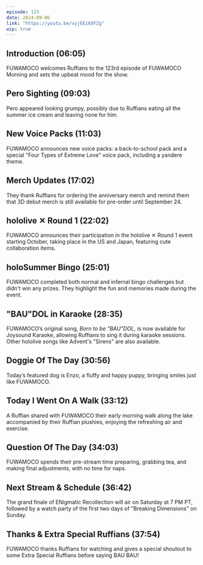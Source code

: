 ```yaml
---
episode: 123
date: 2024-09-06
link: "https://youtu.be/vyjEEi6XFZg"
wip: true
---
```


## Introduction (06:05)

FUWAMOCO welcomes Ruffians to the 123rd episode of FUWAMOCO Morning and sets the upbeat mood for the show.

## Pero Sighting (09:03)

Pero appeared looking grumpy, possibly due to Ruffians eating all the summer ice cream and leaving none for him.

## New Voice Packs (11:03)

FUWAMOCO announces new voice packs: a back-to-school pack and a special "Four Types of Extreme Love" voice pack, including a yandere theme.

## Merch Updates (17:02)

They thank Ruffians for ordering the anniversary merch and remind them that 3D debut merch is still available for pre-order until September 24.

## hololive ✕ Round 1 (22:02)

FUWAMOCO announces their participation in the hololive ✕ Round 1 event starting October, taking place in the US and Japan, featuring cute collaboration items.

## holoSummer Bingo (25:01)

FUWAMOCO completed both normal and infernal bingo challenges but didn't win any prizes. They highlight the fun and memories made during the event.

## "BAU"DOL in Karaoke (28:35)

FUWAMOCO’s original song, *Born to be "BAU"DOL*, is now available for Joysound Karaoke, allowing Ruffians to sing it during karaoke sessions. Other hololive songs like Advent's "Sirens" are also available.

## Doggie Of The Day (30:56)

Today’s featured dog is Enzo, a fluffy and happy puppy, bringing smiles just like FUWAMOCO.

## Today I Went On A Walk (33:12)

A Ruffian shared with FUWAMOCO their early morning walk along the lake accompanied by their Ruffian plushies, enjoying the refreshing air and exercise.

## Question Of The Day (34:03)

FUWAMOCO spends their pre-stream time preparing, grabbing tea, and making final adjustments, with no time for naps.

## Next Stream & Schedule (36:42)

The grand finale of ENigmatic Recollection will air on Saturday at 7 PM PT, followed by a watch party of the first two days of "Breaking Dimensions" on Sunday.

## Thanks & Extra Special Ruffians (37:54)

FUWAMOCO thanks Ruffians for watching and gives a special shoutout to some Extra Special Ruffians before saying BAU BAU!
